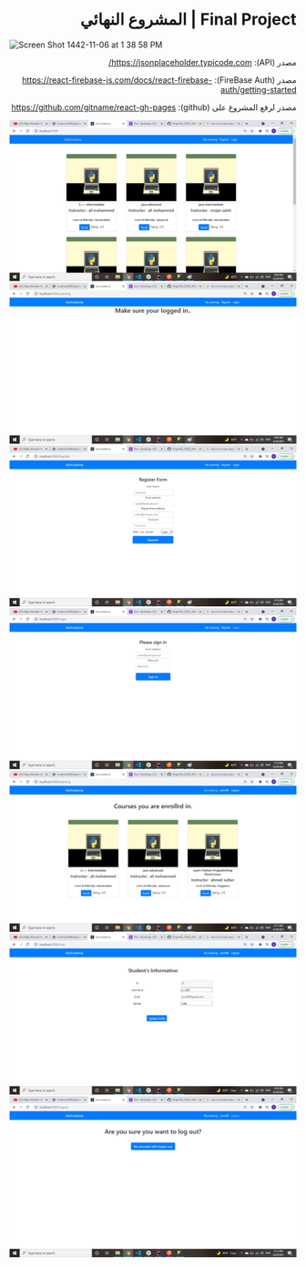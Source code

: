 
<div dir='rtl'>

# Final Project | المشروع النهائي

  
  </div>
  
  
  <img width="755" alt="Screen Shot 1442-11-06 at 1 38 58 PM" src="https://user-images.githubusercontent.com/80157029/122204807-37260c00-cea8-11eb-9472-f7f48bc3ffdf.png">
 

<div dir='rtl'>
  
مصدر (API): https://jsonplaceholder.typicode.com/
  
مصدر (FireBase Auth): https://react-firebase-js.com/docs/react-firebase-auth/getting-started
  
مصدر لرفع المشروع على (github): https://github.com/gitname/react-gh-pages
  
  </div>

<img src="./images/img1.png">
<img src="./images/img2.png">
<img src="./images/img3.png">
<img src="./images/img4.png">
<img src="./images/img5.png">
<img src="./images/img6.png">
<img src="./images/img7.png">
